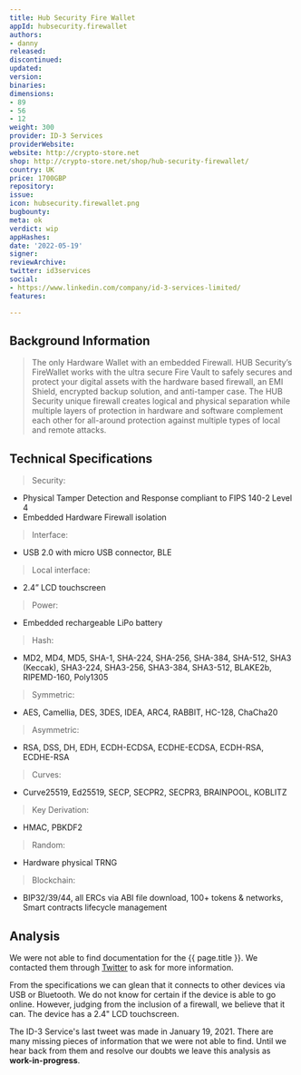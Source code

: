 ```yaml
---
title: Hub Security Fire Wallet
appId: hubsecurity.firewallet
authors:
- danny
released: 
discontinued: 
updated: 
version: 
binaries: 
dimensions:
- 89
- 56
- 12
weight: 300
provider: ID-3 Services
providerWebsite: 
website: http://crypto-store.net
shop: http://crypto-store.net/shop/hub-security-firewallet/
country: UK
price: 1700GBP
repository: 
issue: 
icon: hubsecurity.firewallet.png
bugbounty: 
meta: ok
verdict: wip
appHashes: 
date: '2022-05-19'
signer: 
reviewArchive: 
twitter: id3services
social:
- https://www.linkedin.com/company/id-3-services-limited/
features: 

---
```


## Background Information

> The only Hardware Wallet with an embedded Firewall. HUB Security’s FireWallet works with the ultra secure Fire Vault to safely secures and protect your digital assets with the hardware based firewall, an EMI Shield, encrypted backup solution, and anti-tamper case. The HUB Security unique firewall creates logical and physical separation while multiple layers of protection in hardware and software complement each other for all-around protection against multiple types of local and remote attacks.

## Technical Specifications 

> Security:
- Physical Tamper Detection and Response compliant to FIPS 140-2 Level 4
- Embedded Hardware Firewall isolation
>
> Interface:
- USB 2.0 with micro USB connector, BLE
>
> Local interface:	
- 2.4” LCD touchscreen
>
> Power:
- Embedded rechargeable LiPo battery
>
> Hash:	
- MD2, MD4, MD5, SHA-1, SHA-224, SHA-256, SHA-384, SHA-512, SHA3 (Keccak), SHA3-224, SHA3-256, SHA3-384, SHA3-512, BLAKE2b, RIPEMD-160, Poly1305
>
> Symmetric:	
- AES, Camellia, DES, 3DES, IDEA, ARC4, RABBIT, HC-128, ChaCha20
>
> Asymmetric:	
- RSA, DSS, DH, EDH, ECDH-ECDSA, ECDHE-ECDSA, ECDH-RSA, ECDHE-RSA
>
> Curves:	
- Curve25519, Ed25519, SECP, SECPR2, SECPR3, BRAINPOOL, KOBLITZ
>
> Key Derivation:
- HMAC, PBKDF2
>
> Random:	
- Hardware physical TRNG
>
> Blockchain:	
- BIP32/39/44, all ERCs via ABI file download, 100+ tokens & networks, Smart contracts lifecycle management

## Analysis 

We were not able to find documentation for the {{ page.title }}. We contacted them through [Twitter](https://twitter.com/BitcoinWalletz/status/1522773462187909120) to ask for more information.

From the specifications we can glean that it connects to other devices via USB or Bluetooth. We do not know for certain if the device is able to go online. However, judging from the inclusion of a firewall, we believe that it can. The device has a 2.4" LCD touchscreen. 

The ID-3 Service's last tweet was made in January 19, 2021. There are many missing pieces of information that we were not able to find. Until we hear back from them and resolve our doubts we leave this analysis as **work-in-progress**.